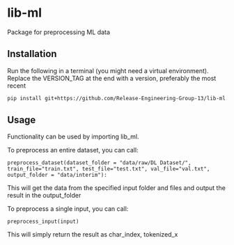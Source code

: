 # lib-ml
Package for preprocessing ML data

## Installation
Run the following in a terminal (you might need a virtual environment). Replace the VERSION_TAG at the end with a version, preferably the most recent
```bash
pip install git+https://github.com/Release-Engineering-Group-13/lib-ml.git@VERSION_TAG
```

## Usage
Functionality can be used by importing lib_ml.

To preprocess an entire dataset, you can call:
```
preprocess_dataset(dataset_folder = "data/raw/DL Dataset/", train_file="train.txt", test_file="test.txt", val_file="val.txt", output_folder = "data/interim"):
```
This will get the data from the specified input folder and files and output the result in the output_folder

To preprocess a single input, you can call:
```
preprocess_input(input)
```
This will simply return the result as char_index, tokenized_x